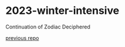 # 2023-winter-intensive
 Continuation of Zodiac Deciphered
 
 [previous repo](https://github.com/paloma-vm/capstone-bootstrap-website.git)
